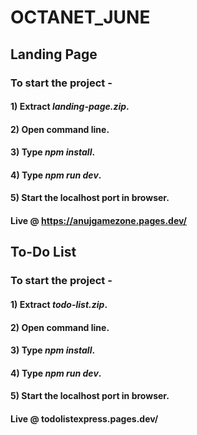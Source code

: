 # OCTANET_JUNE

## Landing Page

### To start the project -

#### 1) Extract *landing-page.zip*.
#### 2) Open command line.
#### 3) Type *npm install*.
#### 4) Type *npm run dev*.
#### 5) Start the localhost port in browser.

#### Live @ https://anujgamezone.pages.dev/

## To-Do List

### To start the project -

#### 1) Extract *todo-list.zip*.
#### 2) Open command line.
#### 3) Type *npm install*.
#### 4) Type *npm run dev*.
#### 5) Start the localhost port in browser.

#### Live @ todolistexpress.pages.dev/
